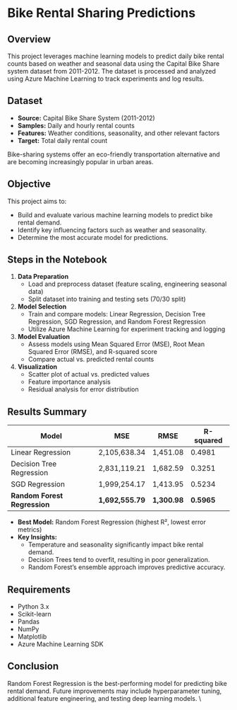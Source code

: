 # Bike Rental Sharing Predictions

## Overview
This project leverages machine learning models to predict daily bike rental counts based on weather and seasonal data using the Capital Bike Share system dataset from 2011-2012. The dataset is processed and analyzed using Azure Machine Learning to track experiments and log results.

## Dataset
- **Source:** Capital Bike Share System (2011-2012)
- **Samples:** Daily and hourly rental counts
- **Features:** Weather conditions, seasonality, and other relevant factors
- **Target:** Total daily rental count

Bike-sharing systems offer an eco-friendly transportation alternative and are becoming increasingly popular in urban areas.

## Objective
This project aims to:
- Build and evaluate various machine learning models to predict bike rental demand.
- Identify key influencing factors such as weather and seasonality.
- Determine the most accurate model for predictions.

## Steps in the Notebook
1. **Data Preparation**  
   - Load and preprocess dataset (feature scaling, engineering seasonal data)
   - Split dataset into training and testing sets (70/30 split)
2. **Model Selection**  
   - Train and compare models: Linear Regression, Decision Tree Regression, SGD Regression, and Random Forest Regression
   - Utilize Azure Machine Learning for experiment tracking and logging
3. **Model Evaluation**  
   - Assess models using Mean Squared Error (MSE), Root Mean Squared Error (RMSE), and R-squared score
   - Compare actual vs. predicted rental counts
4. **Visualization**  
   - Scatter plot of actual vs. predicted values
   - Feature importance analysis
   - Residual analysis for error distribution

## Results Summary
| Model | MSE | RMSE | R-squared |
|--------|---------|---------|-----------|
| Linear Regression | 2,105,638.34 | 1,451.08 | 0.4981 |
| Decision Tree Regression | 2,831,119.21 | 1,682.59 | 0.3251 |
| SGD Regression | 1,999,254.17 | 1,413.95 | 0.5234 |
| **Random Forest Regression** | **1,692,555.79** | **1,300.98** | **0.5965** |

- **Best Model:** Random Forest Regression (highest R², lowest error metrics)
- **Key Insights:**
  - Temperature and seasonality significantly impact bike rental demand.
  - Decision Trees tend to overfit, resulting in poor generalization.
  - Random Forest’s ensemble approach improves predictive accuracy.

## Requirements
- Python 3.x
- Scikit-learn
- Pandas
- NumPy
- Matplotlib
- Azure Machine Learning SDK

## Conclusion
Random Forest Regression is the best-performing model for predicting bike rental demand. Future improvements may include hyperparameter tuning, additional feature engineering, and testing deep learning models.
\